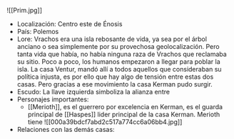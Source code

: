 ![[Prim.jpg]]
- Localización: Centro este de Énosis
- País: Polemos
- Lore: Vrachos era una isla rebosante de vida, ya sea por el árbol anciano o sea simplemente por su provechosa geolocalización. Pero tanta vida que había, no había ninguna raza de Vrachos que reclamaba su sitio. Poco a poco, los humanos empezaron a llegar para poblar la isla. La casa Ventur, mandó allí a todos aquellos que consideraban su política injusta, es por ello que hay algo de tensión entre estas dos casas. Pero gracias a ese movimiento la casa Kerman pudo surgir.
- Escudo: La llave izquierda simboliza la alianza entre 
- Personajes importantes: 
	- [[Merioth]], es el guerrero por excelencia en Kerman, es el guarda principal de [[Haspes]] lider principal de la casa Kerman. Merioth tiene 
		![[000a39bdcf7abd2c517a774cc6a06bb4.jpg]]
- Relaciones con las demás casas: